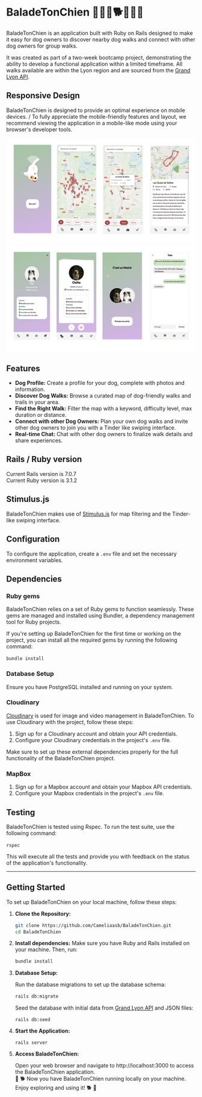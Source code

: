 # BaladeTonChien 🐾🚶‍♀️🐕🚶‍♂️🐾

BaladeTonChien is an application built with Ruby on Rails designed to make it easy for dog owners to discover nearby dog walks and connect with other dog owners for group walks. 

It was created as part of a two-week bootcamp project, demonstrating the ability to develop a functional application within a limited timeframe. All walks available are within the Lyon region and are sourced from the [Grand Lyon API](https://data.grandlyon.com/portail/fr/jeux-de-donnees/boucles-randonnee-metropole-lyon/api).


## Responsive Design

BaladeTonChien is designed to provide an optimal experience on mobile devices. / To fully appreciate the mobile-friendly features and layout, we recommend viewing the application in a mobile-like mode using your browser's developer tools.


![screenshot](app/assets/images/screenshot1.png?raw=true "App screenshot")
![screenshot](app/assets/images/screenshot2.png?raw=true "App screenshot")



## Features

- **Dog Profile:** Create a profile for your dog, complete with photos and information.
- **Discover Dog Walks:** Browse a curated map of dog-friendly walks and trails in your area.
- **Find the Right Walk:** Filter the map with a keyword, difficulty level, max duration or distance.
- **Connect with other Dog Owners:** Plan your own dog walks and invite other dog owners to join you with a Tinder like swiping interface.
- **Real-time Chat:** Chat with other dog owners to finalize walk details and share experiences.

## Rails / Ruby version

Current Rails version is 7.0.7 \
Current Ruby version is 3.1.2

## Stimulus.js

BaladeTonChien makes use of [Stimulus.js](https://stimulusjs.org/) for map filtering and the Tinder-like swiping interface.

## Configuration

To configure the application, create a `.env` file and set the necessary environment variables.

## Dependencies

### Ruby gems
BaladeTonChien relies on a set of Ruby gems to function seamlessly. These gems are managed and installed using Bundler, a dependency management tool for Ruby projects.

If you're setting up BaladeTonChien for the first time or working on the project, you can install all the required gems by running the following command:

`bundle install`

### Database Setup

Ensure you have PostgreSQL installed and running on your system.

### Cloudinary

[Cloudinary](https://cloudinary.com/) is used for image and video management in BaladeTonChien. To use Cloudinary with the project, follow these steps:

1. Sign up for a Cloudinary account and obtain your API credentials.
2. Configure your Cloudinary credentials in the project's `.env` file.

Make sure to set up these external dependencies properly for the full functionality of the BaladeTonChien project.

### MapBox

1. Sign up for a Mapbox account and obtain your Mapbox API credentials.
2. Configure your Mapbox credentials in the project's `.env` file.

## Testing

BaladeTonChien is tested using Rspec. To run the test suite, use the following command:

``
rspec
``

This will execute all the tests and provide you with feedback on the status of the application's functionality.

----------

## Getting Started

To set up BaladeTonChien on your local machine, follow these steps:

1. **Clone the Repository:**

   ```bash
   git clone https://github.com/Cameliaasb/BaladeTonChien.git
   cd BaladeTonChien
   ```

2. **Install dependencies:**
   Make sure you have Ruby and Rails installed on your machine. Then, run:
   ```bash
   bundle install
   ```

3. **Database Setup:**

   Run the database migrations to set up the database schema:

   ```bash
   rails db:migrate
   ```

   Seed the database with initial data from [Grand Lyon API](https://data.grandlyon.com/portail/fr/jeux-de-donnees/boucles-randonnee-metropole-lyon/api) and JSON files:
   ```
   rails db:seed
   ```

4. **Start the Application:**
   ```
   rails server
   ```

5. **Access BaladeTonChien:**

   Open your web browser and navigate to http://localhost:3000 to access the BaladeTonChien application.\
   🐾 🐕 Now you have BaladeTonChien running locally on your machine. Enjoy exploring and using it! 🐕 🐾
